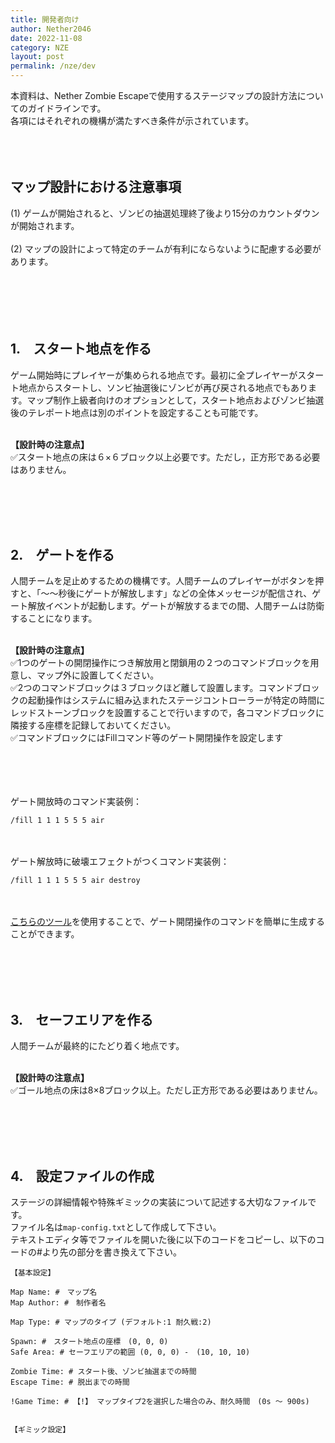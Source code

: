 ```yaml
---
title: 開発者向け
author: Nether2046
date: 2022-11-08
category: NZE
layout: post
permalink: /nze/dev
---
```


本資料は、Nether Zombie Escapeで使用するステージマップの設計方法についてのガイドラインです。<br>
各項にはそれぞれの機構が満たすべき条件が示されています。
<br><br><br><br>


## マップ設計における注意事項
(1) ゲームが開始されると、ゾンビの抽選処理終了後より15分のカウントダウンが開始されます。<br><br>
(2) マップの設計によって特定のチームが有利にならないように配慮する必要があります。<br><br>
<br><br><br><br>

  
## 1.　スタート地点を作る
ゲーム開始時にプレイヤーが集められる地点です。最初に全プレイヤーがスタート地点からスタートし、ソンビ抽選後にゾンビが再び戻される地点でもあります。マップ制作上級者向けのオプションとして，スタート地点およびゾンビ抽選後のテレポート地点は別のポイントを設定することも可能です。<br><br>

<b>【設計時の注意点】</b><br>
✅スタート地点の床は６×６ブロック以上必要です。ただし，正方形である必要はありません。<br>



<br><br><br><br>
## 2.　ゲートを作る
人間チームを足止めするための機構です。人間チームのプレイヤーがボタンを押すと、「〜〜秒後にゲートが解放します」などの全体メッセージが配信され、ゲート解放イベントが起動します。ゲートが解放するまでの間、人間チームは防衛することになります。<br><br>

<b>【設計時の注意点】</b><br>
✅1つのゲートの開閉操作につき解放用と閉鎖用の２つのコマンドブロックを用意し、マップ外に設置してください。<br>
✅2つのコマンドブロックは３ブロックほど離して設置します。コマンドブロックの起動操作はシステムに組み込まれたステージコントローラーが特定の時間にレッドストーンブロックを設置することで行いますので，各コマンドブロックに隣接する座標を記録しておいてください。<br>
✅コマンドブロックにはFillコマンド等のゲート開閉操作を設定します<br>
<br><br><br><br>

ゲート開放時のコマンド実装例：
```
/fill 1 1 1 5 5 5 air
```
<br><br>
ゲート解放時に破壊エフェクトがつくコマンド実装例：
```
/fill 1 1 1 5 5 5 air destroy
```

<br><br>
[こちらのツール](https://nze.nether-server.net/tools/gate)を使用することで、ゲート開閉操作のコマンドを簡単に生成することができます。

<br><br><br><br>


## 3.　セーフエリアを作る
人間チームが最終的にたどり着く地点です。<br><br>


<b>【設計時の注意点】</b><br>
✅ゴール地点の床は8×8ブロック以上。ただし正方形である必要はありません。<br>

<br><br><br><br>

## 4.　設定ファイルの作成
ステージの詳細情報や特殊ギミックの実装について記述する大切なファイルです。<br>
ファイル名は```map-config.txt```として作成して下さい。  
テキストエディタ等でファイルを開いた後に以下のコードをコピーし、以下のコードの#より先の部分を書き換えて下さい。


```
【基本設定】

Map Name: #　マップ名
Map Author: #　制作者名

Map Type: # マップのタイプ (デフォルト:1 耐久戦:2)

Spawn: #　スタート地点の座標　(0, 0, 0)
Safe Area: # セーフエリアの範囲 (0, 0, 0) -　(10, 10, 10)

Zombie Time: # スタート後、ゾンビ抽選までの時間
Escape Time: # 脱出までの時間

!Game Time: # 【!】 マップタイプ2を選択した場合のみ、耐久時間　(0s 〜 900s)


【ギミック設定】


```

<br><br><br><br>


